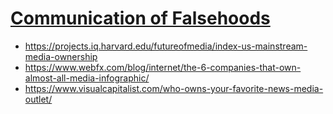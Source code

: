 # [Communication of Falsehoods](https://en.wikipedia.org/wiki/Category:Communication_of_falsehoods)

- https://projects.iq.harvard.edu/futureofmedia/index-us-mainstream-media-ownership
- https://www.webfx.com/blog/internet/the-6-companies-that-own-almost-all-media-infographic/
- https://www.visualcapitalist.com/who-owns-your-favorite-news-media-outlet/